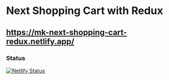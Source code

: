 # Next Shopping Cart with Redux

## https://mk-next-shopping-cart-redux.netlify.app/

### Status

[![Netlify Status](https://api.netlify.com/api/v1/badges/95cdbd23-b0bb-493f-9546-ea0e5f815c8c/deploy-status)](https://app.netlify.com/sites/next-shopping-cart-with-redux/deploys)
